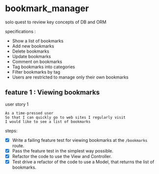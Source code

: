 # bookmark_manager

solo quest to review key concepts of DB and ORM

specifications :

- Show a list of bookmarks
- Add new bookmarks
- Delete bookmarks
- Update bookmarks
- Comment on bookmarks
- Tag bookmarks into categories
- Filter bookmarks by tag
- Users are restricted to manage only their own bookmarks

## feature 1 : Viewing bookmarks

user story 1

```
As a time-pressed user
So that I can quickly go to web sites I regularly visit
I would like to see a list of bookmarks
```

steps:

- [x] Write a failing feature test for viewing bookmarks at the `/bookmarks` route.
- [x] Pass the feature test in the simplest way possible.
- [x] Refactor the code to use the View and Controller.
- [x] Test drive a refactor of the code to use a Model, that returns the list of bookmarks.

